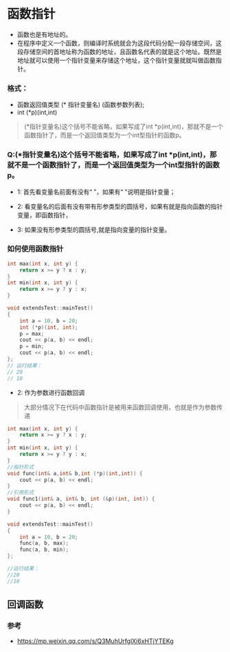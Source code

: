# 函数指针

* 函数也是有地址的。
* 在程序中定义一个函数，则编译时系统就会为这段代码分配一段存储空间，这段存储空间的首地址称为函数的地址，且函数名代表的就是这个地址。既然是地址就可以使用一个指针变量来存储这个地址，这个指针变量就就叫做函数指针。
### 格式：
* 函数返回值类型 (* 指针变量名) (函数参数列表);
* int (*p)(int,int)
> (*指针变量名)这个括号不能省略，如果写成了int *p(int,int)，那就不是一个函数指针了，而是一个返回值类型为一个int型指针的函数p。
### Q:(*指针变量名)这个括号不能省略，如果写成了int *p(int,int)，那就不是一个函数指针了，而是一个返回值类型为一个int型指针的函数p。

* 1: 首先看变量名前面有没有“ ”，如果有“ ”说明是指针变量；

* 2: 看变量名的后面有没有带有形参类型的圆括号，如果有就是指向函数的指针变量，即函数指针，
* 3: 如果没有形参类型的圆括号,就是指向变量的指针变量。
### 如何使用函数指针
```c++
int max(int x, int y) {
    return x >= y ? x : y;
}
int min(int x, int y) {
    return x >= y ? y : x;
}

void extendsTest::mainTest()
{   
    int a = 10, b = 20;
    int (*p)(int, int);
    p = max;
    cout << p(a, b) << endl;
    p = min;
    cout << p(a, b) << endl;
};
// 运行结果：
// 20
// 10
```

* 2: 作为参数进行函数回调
> 大部分情况下在代码中函数指针是被用来函数回调使用，也就是作为参数传递
```c++
int max(int x, int y) {
    return x >= y ? x : y;
}
int min(int x, int y) {
    return x >= y ? y : x;
}
//指针形式
void func(int& a,int& b,int (*p)(int,int)) {
    cout << p(a, b) << endl;
}
//引用形式
void func1(int& a, int& b, int (&p)(int, int)) {
    cout << p(a, b) << endl;
}

void extendsTest::mainTest()
{   
    int a = 10, b = 20;
    func(a, b, max);
    func(a, b, min);
};

//运行结果：
//20
//10

```
## 回调函数
### 参考
* https://mp.weixin.qq.com/s/Q3MuhUrfglXi6xHTjYTEKg